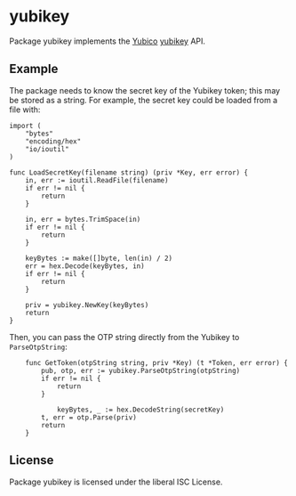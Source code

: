 yubikey
=======

Package yubikey implements the [Yubico](http://www.yubico.com) [yubikey](http://www.yubico.com/products/yubikey-hardware/) API.

## Example

The package needs to know the secret key of the Yubikey token; this
may be stored as a string. For example, the secret key could be
loaded from a file with:

```
import (
	"bytes"
	"encoding/hex"
	"io/ioutil"
)

func LoadSecretKey(filename string) (priv *Key, err error) {
	in, err := ioutil.ReadFile(filename)
	if err != nil {
		return
	}

	in, err = bytes.TrimSpace(in)
	if err != nil {
		return
	}
	
	keyBytes := make([]byte, len(in) / 2)
	err = hex.Decode(keyBytes, in)
	if err != nil {
		return
	}

	priv = yubikey.NewKey(keyBytes)
	return
}
```

Then, you can pass the OTP string directly from the Yubikey to
`ParseOtpString`:

```
	func GetToken(otpString string, priv *Key) (t *Token, err error) {
		pub, otp, err := yubikey.ParseOtpString(otpString)
		if err != nil {
			return
		}

	        keyBytes, _ := hex.DecodeString(secretKey)
		t, err = otp.Parse(priv)
		return
	}
```

## License

Package yubikey is licensed under the liberal ISC License.
